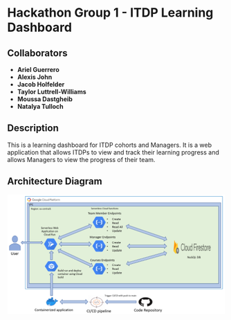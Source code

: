 # **Hackathon Group 1 - ITDP Learning Dashboard**

## Collaborators

* **Ariel Guerrero**
* **Alexis John**
* **Jacob Holfelder**
* **Taylor Luttrell-Williams**
* **Moussa Dastgheib**
* **Natalya Tulloch**

## Description

This is a learning dashboard for ITDP cohorts and Managers. It is a web application that allows ITDPs to view and track their learning progress and allows Managers to view the progress of their team.

## Architecture Diagram

![architecture diagram](resources/architecture-diagram.png)







